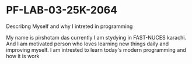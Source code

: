 # PF-LAB-03-25K-2064
Describng Myself and why I intreted in programming


My name is pirshotam das 
currently I am stydying in FAST-NUCES karachi.
And I am motivated person who loves learning new things daily and improving myself.
I am intrested to learn today's modern programming and how it is work
